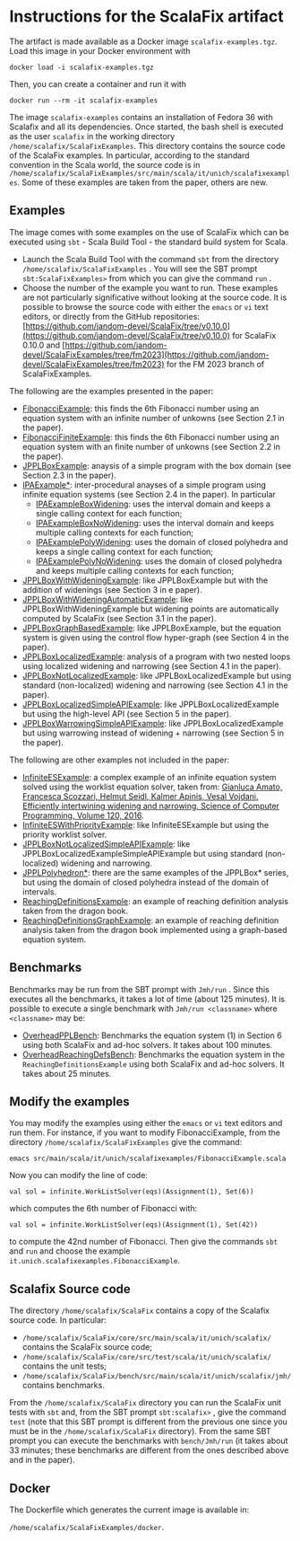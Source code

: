 # Instructions for the ScalaFix artifact

The artifact is made available as a Docker image `scalafix-examples.tgz`. Load this image in your Docker environment with

`docker load -i scalafix-examples.tgz`

Then, you can create a container and run it with

`docker run --rm -it scalafix-examples`

The image `scalafix-examples` contains an installation of Fedora 36 with Scalafix and all its dependencies. Once started, the bash shell is executed as the user `scalafix` in the working directory `/home/scalafix/ScalaFixExamples`. This directory contains the source code of the ScalaFix examples. In particular, according to the standard convention in the Scala world, the source code is in `/home/scalafix/ScalaFixExamples/src/main/scala/it/unich/scalafixexamples`. Some of these examples are taken from the paper, others are new.

## Examples

The image comes with some examples on the use of ScalaFix which can be executed using `sbt` - Scala Build Tool - the standard build system for Scala.

* Launch the Scala Build Tool with the command `sbt`  from the directory `/home/scalafix/ScalaFixExamples` . You will see the SBT prompt `sbt:ScalaFixExamples>` from which you can give the command `run` .
* Choose the number of the example you want to run. These examples are not particularly significative without looking at the source code. It is possible to browse the source code with either the `emacs` or `vi` text editors, or directly from the GitHub repositories: [https://github.com/jandom-devel/ScalaFix/tree/v0.10.0](https://github.com/jandom-devel/ScalaFix/tree/v0.10.0) for  ScalaFix 0.10.0 and [https://github.com/jandom-devel/ScalaFixExamples/tree/fm2023](https://github.com/jandom-devel/ScalaFixExamples/tree/fm2023) for the FM 2023 branch of ScalaFixExamples.

The following are the examples presented in the paper:

  * [FibonacciExample](https://github.com/jandom-devel/ScalaFixExamples/blob/fm2023/src/main/scala/it/unich/scalafixexamples/FibonacciExample.scala): this finds the 6th Fibonacci number using an equation system with an infinite number of unkowns (see Section 2.1 in the paper).
  * [FibonacciFiniteExample](https://github.com/jandom-devel/ScalaFixExamples/blob/fm2023/src/main/scala/it/unich/scalafixexamples/FibonacciFiniteExample.scala): this finds the 6th Fibonacci number using an equation system with an finite number of unkowns (see Section 2.2 in the paper).
  * [JPPLBoxExample](https://github.com/jandom-devel/ScalaFixExamples/blob/fm2023/src/main/scala/it/unich/scalafixexamples/JPPLExample.scala): anaysis of a simple program with the box domain (see Section 2.3 in the paper).
  * [IPAExample*](https://github.com/jandom-devel/ScalaFixExamples/blob/fm2023/src/main/scala/it/unich/scalafixexamples/IPAExample.scala): inter-procedural anayses of a simple program using infinite equation systems (see Section 2.4 in the paper). In particular
    * [IPAExampleBoxWidening](https://github.com/jandom-devel/ScalaFixExamples/blob/fm2023/src/main/scala/it/unich/scalafixexamples/IPAExample.scala): uses the interval domain and keeps a single calling context for each function;
    * [IPAExampleBoxNoWidening](https://github.com/jandom-devel/ScalaFixExamples/blob/fm2023/src/main/scala/it/unich/scalafixexamples/IPAExample.scala): uses the interval domain and keeps multiple calling contexts for each function;
    * [IPAExamplePolyWidening](https://github.com/jandom-devel/ScalaFixExamples/blob/fm2023/src/main/scala/it/unich/scalafixexamples/IPAExample.scala): uses the domain of closed polyhedra and keeps a single calling context for each function;
    * [IPAExamplePolyNoWidening](https://github.com/jandom-devel/ScalaFixExamples/blob/fm2023/src/main/scala/it/unich/scalafixexamples/IPAExample.scala): uses the domain of closed polyhedra and keeps multiple calling contexts for each function;
  * [JPPLBoxWithWideningExample](https://github.com/jandom-devel/ScalaFixExamples/blob/fm2023/src/main/scala/it/unich/scalafixexamples/JPPLExample.scala): like JPPLBoxExample but with the addition of widenings (see Section 3 in e paper).
  * [JPPLBoxWithWideningAutomaticExample](https://github.com/jandom-devel/ScalaFixExamples/blob/fm2023/src/main/scala/it/unich/scalafixexamples/JPPLExample.scala): like JPPLBoxWithWideningExample but widening points are automatically computed by ScalaFix (see Section 3.1 in the paper).
  * [JPPLBoxGraphBasedExample](https://github.com/jandom-devel/ScalaFixExamples/blob/fm2023/src/main/scala/it/unich/scalafixexamples/JPPLExample.scala): like JPPLBoxExample, but the equation system is given using the control flow hyper-graph (see Section 4 in the paper).
  * [JPPLBoxLocalizedExample](https://github.com/jandom-devel/ScalaFixExamples/blob/fm2023/src/main/scala/it/unich/scalafixexamples/LocalizedExample.scala): analysis of a program with two nested loops using localized widening and narrowing (see Section 4.1 in the paper).
  * [JPPLBoxNotLocalizedExample](https://github.com/jandom-devel/ScalaFixExamples/blob/fm2023/src/main/scala/it/unich/scalafixexamples/LocalizedExample.scala): like JPPLBoxLocalizedExample but using standard (non-localized) widening and narrowing (see Section 4.1 in the paper).
  * [JPPLBoxLocalizedSimpleAPIExample](https://github.com/jandom-devel/ScalaFixExamples/blob/fm2023/src/main/scala/it/unich/scalafixexamples/LocalizedExample.scala): like JPPLBoxLocalizedExample but using the high-level API (see Section 5 in the paper).
  * [JPPLBoxWarrowingSimpleAPIExample](https://github.com/jandom-devel/ScalaFixExamples/blob/fm2023/src/main/scala/it/unich/scalafixexamples/LocalizedExample.scala): like JPPLBoxLocalizedExample but using warrowing instead of widening + narrowing (see Section 5 in the paper).

The following are other examples not included in the paper:

  * [InfiniteESExample](https://github.com/jandom-devel/ScalaFixExamples/blob/fm2023/src/main/scala/it/unich/scalafixexamples/InfiniteESExample.scala): a complex example of an infinite equation system solved using the worklist equation solver, taken from:
  [Gianluca Amato, Francesca Scozzari, Helmut Seidl, Kalmer Apinis, Vesal Vojdani. Efficiently intertwining widening and narrowing. Science of Computer Programming, Volume 120, 2016](https://doi.org/10.1016/j.scico.2015.12.005).
  * [InfiniteESWithPriorityExample](https://github.com/jandom-devel/ScalaFixExamples/blob/fm2023/src/main/scala/it/unich/scalafixexamples/InfiniteESExample.scala): like InfiniteESExample but using the priority worklist solver.
  * [JPPLBoxNotLocalizedSimpleAPIExample](https://github.com/jandom-devel/ScalaFixExamples/blob/fm2023/src/main/scala/it/unich/scalafixexamples/LocalizedExample.scala): like JPPLBoxLocalizedExampleSimpleAPIExample but using standard (non-localized) widening and narrowing.
  * [JPPLPolyhedron*](https://github.com/jandom-devel/ScalaFixExamples/blob/fm2023/src/main/scala/it/unich/scalafixexamples/JPPLExample.scala): there are the same examples of the JPPLBox* series, but using the domain of closed polyhedra instead of the domain of intervals.
  * [ReachingDefinitionsExample](https://github.com/jandom-devel/ScalaFixExamples/blob/fm2023/src/main/scala/it/unich/scalafixexamples/ReachingDefinitionsExample.scala): an example of reaching definition analysis taken from the dragon book.
  * [ReachingDefinitionsGraphExample](https://github.com/jandom-devel/ScalaFixExamples/blob/fm2023/src/main/scala/it/unich/scalafixexamples/ReachingDefinitionsExample.scala): an example of reaching definition analysis taken from the dragon book implemented using a graph-based equation system.

## Benchmarks

Benchmarks may be run from the SBT prompt with `Jmh/run` . Since this executes all the benchmarks, it takes a lot of time (about 125 minutes). It is possible to execute a single benchmark with `Jmh/run <classname>` where `<classname>` may be:

  * [OverheadPPLBench](https://github.com/jandom-devel/ScalaFixExamples/blob/fm2023/src/main/scala/it/unich/scalafixexamples/OverheadPPLBench.scala): Benchmarks the equation system (1) in Section 6 using both ScalaFix and ad-hoc solvers. It takes about 100 minutes.
  * [OverheadReachingDefsBench](https://github.com/jandom-devel/ScalaFixExamples/blob/fm2023/src/main/scala/it/unich/scalafixexamples/OverheadReachingDefsBench.scala): Benchmarks the equation system in the `ReachingDefinitionsExample` using both ScalaFix and ad-hoc solvers. It takes about 25 minutes.

## Modify the examples

You may modify the examples using either the `emacs` or `vi` text editors and run them. For instance, if you want to modify FibonacciExample, from the directory `/home/scalafix/ScalaFixExamples` give the command:

`emacs src/main/scala/it/unich/scalafixexamples/FibonacciExample.scala`

Now you can modify the line of code:

`val sol = infinite.WorkListSolver(eqs)(Assignment(1), Set(6))`

which computes the 6th number of Fibonacci with:

`val sol = infinite.WorkListSolver(eqs)(Assignment(1), Set(42))`

to compute the 42nd number of Fibonacci. Then give the commands `sbt` and `run` and choose the example `it.unich.scalafixexamples.FibonacciExample`.

## Scalafix Source code

The directory `/home/scalafix/ScalaFix` contains a copy of the Scalafix source code. In particular:

  * `/home/scalafix/ScalaFix/core/src/main/scala/it/unich/scalafix/` contains the ScalaFix source code;
  * `/home/scalafix/ScalaFix/core/src/test/scala/it/unich/scalafix/` contains the unit tests;
  * `/home/scalafix/ScalaFix/bench/src/main/scala/it/unich/scalafix/jmh/` contains benchmarks.

From the `/home/scalafix/ScalaFix` directory you can run the ScalaFix unit tests with `sbt` and, from the SBT prompt `sbt:scalafix>` , give the command `test` (note that this SBT prompt is different from the previous one since you must be in the `/home/scalafix/ScalaFix` directory). From the same SBT prompt you can execute the benchmarks with `bench/Jmh/run` (it takes about 33 minutes; these benchmarks are different from the ones described above and in the paper).

## Docker

The Dockerfile which generates the current image is available in:

`/home/scalafix/ScalaFixExamples/docker`.
